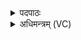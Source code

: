 <details><summary>पदपाठः</summary>

आ। घ॒। ये। अ॒ग्निम्। इ॒न्ध॒ते। स्तृ॒णन्ति॑। ब॒र्हिः। आ॒नु॒षक्। येषा॑म्। इन्द्रः॑। युवा॑। सखा॑। उ॒पा॒या॒मगृ॑हीत॒ इत्यु॑पया॒मऽगृ॑हीतः। अ॒सि॒। अ॒ग्नी॒न्द्राभ्या॑म्। त्वा॒। ए॒षः। ते॒। योनिः॑। अ॒ग्नी॒न्द्राभ्या॑म्। त्वा॒। ३२।
</details>

<details><summary>अधिमन्त्रम् (VC)</summary>

- विश्वेदेवा देवताः
- त्रिशोक ऋषिः
- आर्षी गायत्री, आर्ची उष्णिक्
- ऋषभः, षड्जः
</details>